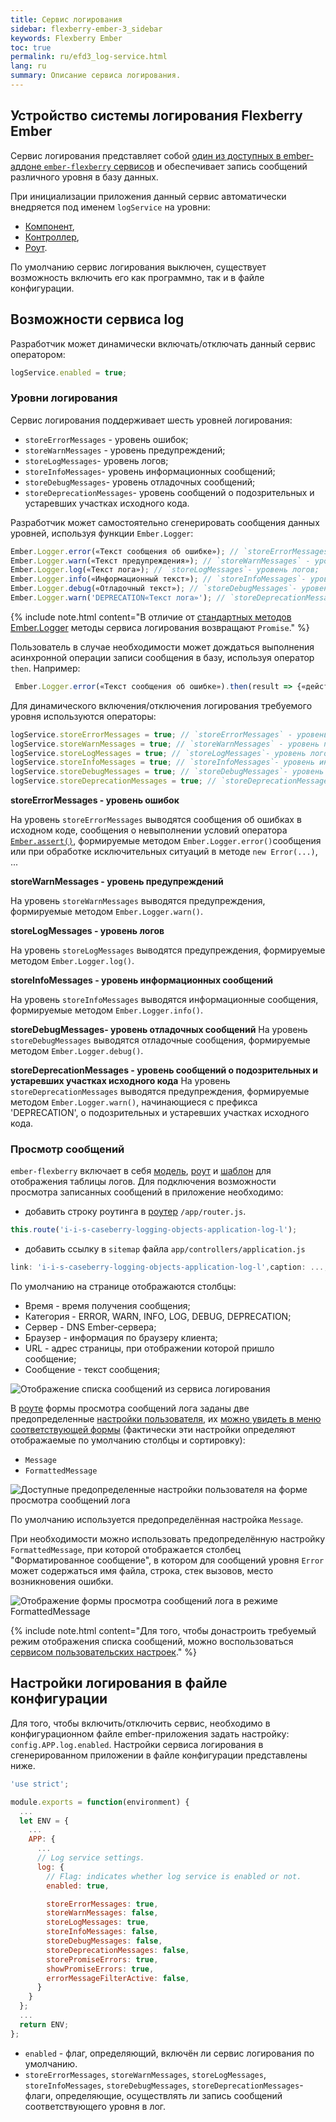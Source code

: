 ```yaml
---
title: Сервис логирования
sidebar: flexberry-ember-3_sidebar
keywords: Flexberry Ember
toc: true
permalink: ru/efd3_log-service.html
lang: ru
summary: Описание сервиса логирования.
---
```


## Устройство системы логирования Flexberry Ember
Сервис логирования представляет собой [один из доступных в ember-аддоне `ember-flexberry` сервисов](efd3_service.html) и обеспечивает запись сообщений различного уровня в базу данных.

При инициализации приложения данный сервис автоматически внедряется под именем `logService` на уровни: 

* [Компонент](efd3_component.html),
* [Контроллер](efd3_controller.html),
* [Роут](efd3_route.html).

По умолчанию сервис логирования выключен, существует возможность включить его как программно, так и в файле конфигурации.

## Возможности сервиса log

Разработчик может динамически включать/отключать данный сервис оператором:

```javascript
logService.enabled = true;
```

### Уровни логирования

Сервис логирования поддерживает шесть уровней логирования:

* `storeErrorMessages` - уровень ошибок;
* `storeWarnMessages` - уровень предупреждений;
* `storeLogMessages`- уровень логов;
* `storeInfoMessages`- уровень информационных сообщений;
* `storeDebugMessages`- уровень отладочных сообщений;
* `storeDeprecationMessages`- уровень сообщений о подозрительных и устаревших участках исходного кода.

Разработчик может самостоятельно сгенерировать сообщения данных уровней, используя функции `Ember.Logger`:

```javascript
Ember.Logger.error(«Текст сообщения об ошибке»); // `storeErrorMessages` - уровень ошибок
Ember.Logger.warn(«Текст предупреждения»); // `storeWarnMessages` - уровень предупреждений;
Ember.Logger.log(«Текст лога»); // `storeLogMessages`- уровень логов;
Ember.Logger.info(«Информационный текст»); // `storeInfoMessages`- уровень информационных сообщений;
Ember.Logger.debug(«Отладочный текст»); // `storeDebugMessages`- уровень отладочных сообщений;
Ember.Logger.warn('DEPRECATION«Текст лога»'); // `storeDeprecationMessages`- уровень сообщений о подозрительных и устаревших участках исходного кода.
```

{% include note.html content="В отличие от [стандартных методов Ember.Logger](https://api.emberjs.com/ember/3.24/classes/Ember.Logger) методы сервиса логирования возвращают `Promise`." %}

Пользователь в случае необходимости может дождаться выполнения асинхронной операции записи сообщения в базу, используя оператор `then`. Например:

```javascript
 Ember.Logger.error(«Текст сообщения об ошибке»).then(result => {«действия после записи сообщения»});
```

Для динамического включения/отключения логирования требуемого уровня используются операторы:

```javascript
logService.storeErrorMessages = true; // `storeErrorMessages` - уровень ошибок
logService.storeWarnMessages = true; // `storeWarnMessages` - уровень предупреждений;
logService.storeLogMessages = true; // `storeLogMessages`- уровень логов;
logService.storeInfoMessages = true; // `storeInfoMessages`- уровень информационных сообщений;
logService.storeDebugMessages = true; // `storeDebugMessages`- уровень отладочных сообщений;
logService.storeDeprecationMessages = true; // `storeDeprecationMessages`- уровень сообщений о подозрительных и устаревших участках исходного кода.
```

**storeErrorMessages - уровень ошибок**

На уровень `storeErrorMessages` выводятся сообщения об ошибках в исходном коде, сообщения о невыполнении условий оператора [`Ember.assert()`](https://api.emberjs.com/ember/3.4/functions/@ember%2Fdebug/assert), формируемые методом `Ember.Logger.error()`сообщения или при обработке исключительных ситуаций в методе `new Error(...)`, ...

**storeWarnMessages - уровень предупреждений**

На уровень `storeWarnMessages` выводятся предупреждения, формируемые методом `Ember.Logger.warn()`.

**storeLogMessages - уровень логов** 

На уровень `storeLogMessages` выводятся предупреждения, формируемые методом `Ember.Logger.log()`.

**storeInfoMessages - уровень информационных сообщений** 

На уровень `storeInfoMessages` выводятся информационные сообщения, формируемые методом `Ember.Logger.info()`.

**storeDebugMessages- уровень отладочных сообщений** 
На уровень `storeDebugMessages` выводятся отладочные сообщения, формируемые методом `Ember.Logger.debug()`.

**storeDeprecationMessages - уровень сообщений о подозрительных и устаревших участках исходного кода** 
На уровень `storeDeprecationMessages` выводятся предупреждения, формируемые методом `Ember.Logger.warn()`, начинающиеся с префикса 'DEPRECATION', о подозрительных и устаревших участках исходного кода.

### Просмотр сообщений

`ember-flexberry` включает в себя [модель](efd3_model.html), [роут](efd3_route.html) и [шаблон](efd3_template.html) для отображения таблицы логов.
Для подключения возможности просмотра записанных сообщений в приложение необходимо:

* добавить строку роутинга в [роутер](efd3_router.html) `/app/router.js`.

```javascript
this.route('i-i-s-caseberry-logging-objects-application-log-l');
```

* добавить ссылку в `sitemap` файла `app/controllers/application.js`

```javascript
link: 'i-i-s-caseberry-logging-objects-application-log-l',caption: ...,title: ... 
```

По умолчанию на странице отображаются столбцы:
* Время - время получения сообщения;
* Категория - ERROR, WARN, INFO, LOG, DEBUG, DEPRECATION;
* Сервер - DNS Ember-сервера;
* Браузер - информация по браузеру клиента;
* URL - адрес страницы, при отображении которой пришло сообщение;
* Сообщение - текст сообщения;

![Отображение списка сообщений из сервиса логирования](/images/pages/products/flexberry-ember/ember-flexberry/services/log1.png)

В [роуте](efd3_route.html) формы просмотра сообщений лога заданы две предопределенные [настройки пользователя](efd3_user-settings-service.html), их [можно увидеть в меню соответствующей формы](http://flexberry.github.io/ember-flexberry/dummy/dummy-test-3/#/i-i-s-caseberry-logging-objects-application-log-l) (фактически эти настройки определяют отображаемые по умолчанию столбцы и сортировку):

* `Message`
* `FormattedMessage`

![Доступные предопределенные настройки пользователя на форме просмотра сообщений лога](/images/pages/products/flexberry-ember/ember-flexberry/services/log2.png)

По умолчанию используется предопределённая настройка `Message`.

При необходимости можно использовать предопределённую настройку `FormattedMessage`, при которой отображается столбец "Форматированное сообщение", в котором для сообщений уровня `Error` может содержаться имя файла, строка, стек вызовов, место возникновения ошибки.

![Отображение формы просмотра сообщений лога в режиме FormattedMessage](/images/pages/products/flexberry-ember/ember-flexberry/services/log3.png)

{% include note.html content="Для того, чтобы донастроить требуемый режим отображения списка сообщений, можно воспользоваться [сервисом пользовательских настроек](efd3_user-settings-service.html)." %}

## Настройки логирования в файле конфигурации

Для того, чтобы включить/отключить сервис, необходимо в конфигурационном файле ember-приложения задать настройку: `config.APP.log.enabled`.
Настройки сервиса логирования в сгенерированном приложении в файле конфигурации представлены ниже.

```javascript
'use strict';

module.exports = function(environment) {
  ...
  let ENV = {
    ...
    APP: {
      ...
      // Log service settings.
      log: {
        // Flag: indicates whether log service is enabled or not.
        enabled: true,

        storeErrorMessages: true,
        storeWarnMessages: false,
        storeLogMessages: true,
        storeInfoMessages: false,
        storeDebugMessages: false,
        storeDeprecationMessages: false,
        storePromiseErrors: true,
        showPromiseErrors: true,
        errorMessageFilterActive: false,
      }
    }
  };
  ...
  return ENV;
};
```

* `enabled` - флаг, определяющий, включён ли сервис логирования по умолчанию.
* `storeErrorMessages`, `storeWarnMessages`, `storeLogMessages`, `storeInfoMessages`, `storeDebugMessages`, `storeDeprecationMessages`- флаги, определяющие, осуществлять ли запись сообщений соответствующего уровня в лог. 